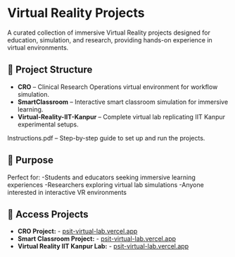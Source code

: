 # Virtual Reality Projects
A curated collection of immersive Virtual Reality projects designed for education, simulation, and research, providing hands-on experience in virtual environments.

## 📂 Project Structure
- **CRO** – Clinical Research Operations virtual environment for workflow simulation.
- **SmartClassroom** – Interactive smart classroom simulation for immersive learning.
- **Virtual-Reality-IIT-Kanpur** – Complete virtual lab replicating IIT Kanpur experimental setups.

Instructions.pdf – Step-by-step guide to set up and run the projects.

## 🎯 Purpose
Perfect for:
-Students and educators seeking immersive learning experiences
-Researchers exploring virtual lab simulations
-Anyone interested in interactive VR environments

## 🔗 Access Projects
 - **CRO Project:** - [psit-virtual-lab.vercel.app](https://psit-virtual-lab.vercel.app/)
 - **Smart Classroom Project:** - [psit-virtual-lab.vercel.app](https://psit-virtual-lab.vercel.app/)
 - **Virtual Reality IIT Kanpur Lab:** - [psit-virtual-lab.vercel.app](https://psit-virtual-lab.vercel.app/)

